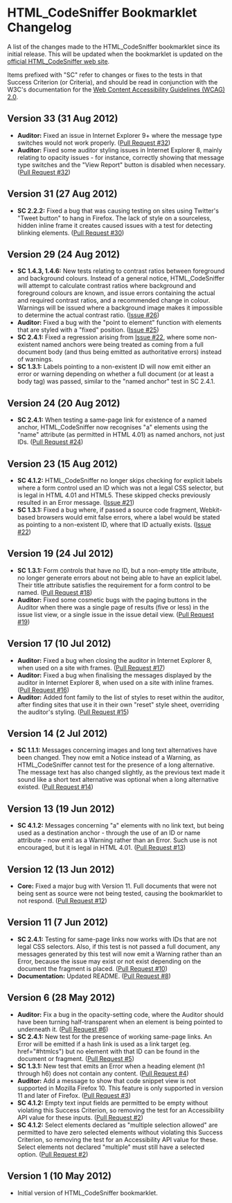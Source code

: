 # HTML_CodeSniffer Bookmarklet Changelog

A list of the changes made to the HTML\_CodeSniffer bookmarklet since its initial
release. This will be updated when the bookmarklet is updated on the [official
HTML\_CodeSniffer web site](http://squizlabs.github.com/HTML_CodeSniffer).

Items prefixed with "SC" refer to changes or fixes to the tests in that Success
Criterion (or Criteria), and should be read in conjunction with the W3C's documentation
for the [Web Content Accessibility Guidelines (WCAG) 2.0](http://www.w3.org/TR/WCAG20).

## Version 33 (31 Aug 2012)

- **Auditor:** Fixed an issue in Internet Explorer 9+ where the message type switches
  would not work properly. ([Pull Request #32](http://squizlabs.github.com/HTML_CodeSniffer/issues/32))
- **Auditor:** Fixed some auditor styling issues in Internet Explorer 8, mainly
  relating to opacity issues - for instance, correctly showing that message type
  switches and the "View Report" button is disabled when necessary. ([Pull Request #32](http://squizlabs.github.com/HTML_CodeSniffer/issues/32))

## Version 31 (27 Aug 2012)

- **SC 2.2.2:** Fixed a bug that was causing testing on sites using Twitter's "Tweet
  button" to hang in Firefox. The lack of style on a sourceless, hidden inline frame
  it creates caused issues with a test for detecting blinking elements.
  ([Pull Request #30](http://squizlabs.github.com/HTML_CodeSniffer/issues/30))

## Version 29 (24 Aug 2012)

- **SC 1.4.3, 1.4.6:** New tests relating to contrast ratios between foreground and
  background colours. Instead of a general notice, HTML\_CodeSniffer will attempt to
  calculate contrast ratios where background and foreground colours are known, and
  issue errors containing the actual and required contrast ratios, and a recommended
  change in colour. Warnings will be issued where a background image makes it
  impossible to determine the actual contrast ratio. ([Issue #26](http://squizlabs.github.com/HTML_CodeSniffer/issues/26))
- **Auditor:** Fixed a bug with the "point to element" function with elements that
  are styled with a "fixed" position. ([Issue #25](http://squizlabs.github.com/HTML_CodeSniffer/issues/25))
- **SC 2.4.1:** Fixed a regression arising from [Issue #22](http://squizlabs.github.com/HTML_CodeSniffer/issues/22), where some non-
  existent named anchors were being treated as coming from a full document body (and
  thus being emitted as authoritative errors) instead of warnings.
- **SC 1.3.1:** Labels pointing to a non-existent ID will now emit either an error or
  warning depending on whether a full document (or at least a body tag) was passed,
  similar to the "named anchor" test in SC 2.4.1.

## Version 24 (20 Aug 2012)

- **SC 2.4.1:** When testing a same-page link for existence of a named anchor,
  HTML\_CodeSniffer now recognises "a" elements using the "name" attribute (as
  permitted in HTML 4.01) as named anchors, not just IDs. ([Pull Request #24](http://squizlabs.github.com/HTML_CodeSniffer/issues/24))

## Version 23 (15 Aug 2012)

- **SC 4.1.2:** HTML\_CodeSniffer no longer skips checking for explicit labels where
  a form control used an ID which was not a legal CSS selector, but is legal in
  HTML 4.01 and HTML5. These skipped checks previously resulted in an Error message.
  ([Issue #21](http://squizlabs.github.com/HTML_CodeSniffer/issues/21))
- **SC 1.3.1:** Fixed a bug where, if passed a source code fragment, Webkit-based
  browsers would emit false errors, where a label would be stated as pointing to a
  non-existent ID, where that ID actually exists. ([Issue #22](http://squizlabs.github.com/HTML_CodeSniffer/issues/22))

## Version 19 (24 Jul 2012)

- **SC 1.3.1:** Form controls that have no ID, but a non-empty title attribute, no
  longer generate errors about not being able to have an explicit label. Their title
  attribute satisfies the requirement for a form control to be named. ([Pull Request #18](http://squizlabs.github.com/HTML_CodeSniffer/issues/18))
- **Auditor:** Fixed some cosmetic bugs with the paging buttons in the Auditor when
  there was a single page of results (five or less) in the issue list view, or a
  single issue in the issue detail view. ([Pull Request #19](http://squizlabs.github.com/HTML_CodeSniffer/issues/19))

## Version 17 (10 Jul 2012)

- **Auditor:** Fixed a bug when closing the auditor in Internet Explorer 8, when
  used on a site with frames. ([Pull Request #17](http://squizlabs.github.com/HTML_CodeSniffer/issues/17))
- **Auditor:** Fixed a bug when finalising the messages displayed by the auditor in
  Internet Explorer 8, when used on a site with inline frames. ([Pull Request #16](http://squizlabs.github.com/HTML_CodeSniffer/issues/16))
- **Auditor:** Added font family to the list of styles to reset within the auditor,
  after finding sites that use it in their own "reset" style sheet, overriding the
  auditor's styling. ([Pull Request #15](http://squizlabs.github.com/HTML_CodeSniffer/issues/15))

## Version 14 (2 Jul 2012)

- **SC 1.1.1:** Messages concerning images and long text alternatives have been
  changed. They now emit a Notice instead of a Warning, as HTML\_CodeSniffer cannot
  test for the presence of a long alternative. The message text has also changed
  slightly, as the previous text made it sound like a short text alternative was
  optional when a long alternative existed. ([Pull Request #14](http://squizlabs.github.com/HTML_CodeSniffer/issues/14))

## Version 13 (19 Jun 2012)

- **SC 4.1.2:** Messages concerning "a" elements with no link text, but being used as
  a destination anchor - through the use of an ID or name attribute - now emit as a
  Warning rather than an Error. Such use is not encouraged, but it is legal in HTML
  4.01. ([Pull Request #13](http://squizlabs.github.com/HTML_CodeSniffer/issues/13))

## Version 12 (13 Jun 2012)

- **Core:** Fixed a major bug with Version 11. Full documents that were not being
  sent as source were not being tested, causing the bookmarklet to not respond.
  ([Pull Request #12](http://squizlabs.github.com/HTML_CodeSniffer/issues/12))

## Version 11 (7 Jun 2012)

- **SC 2.4.1:** Testing for same-page links now works with IDs that are not legal
  CSS selectors. Also, if this test is not passed a full document, any messages
  generated by this test will now emit a Warning rather than an Error, because the
  issue may exist or not exist depending on the document the fragment is placed.
  ([Pull Request #10](http://squizlabs.github.com/HTML_CodeSniffer/issues/10))
- **Documentation:** Updated README. ([Pull Request #8](http://squizlabs.github.com/HTML_CodeSniffer/issues/8))

## Version 6 (28 May 2012)

- **Auditor:** Fix a bug in the opacity-setting code, where the Auditor should have
  been turning half-transparent when an element is being pointed to underneath it.
  ([Pull Request #6](http://squizlabs.github.com/HTML_CodeSniffer/issues/6))
- **SC 2.4.1:** New test for the presence of working same-page links. An Error will
  be emitted if a hash link is used as a link target (eg. href="#htmlcs")
  but no element with that ID can be found in the document or fragment.
  ([Pull Request #5](http://squizlabs.github.com/HTML_CodeSniffer/issues/5))
- **SC 1.3.1:** New test that emits an Error when a heading element (h1 through h6)
  does not contain any content. ([Pull Request #4](http://squizlabs.github.com/HTML_CodeSniffer/issues/4))
- **Auditor:** Add a message to show that code snippet view is not supported in
  Mozilla Firefox 10. This feature is only supported in version 11 and later of Firefox.
  ([Pull Request #3](http://squizlabs.github.com/HTML_CodeSniffer/issues/3))
- **SC 4.1.2:** Empty text input fields are permitted to be empty without violating
  this Success Criterion, so removing the test for an Accessibility API value for
  these inputs.
  ([Pull Request #2](http://squizlabs.github.com/HTML_CodeSniffer/issues/2))
- **SC 4.1.2:** Select elements declared as "multiple selection allowed" are
  permitted to have zero selected elements without violating this Success Criterion,
  so removing the test for an Accessibility API value for these. Select elements
  not declared "multiple" must still have a selected option. ([Pull Request #2](http://squizlabs.github.com/HTML_CodeSniffer/issues/2))

## Version 1 (10 May 2012)

- Initial version of HTML_CodeSniffer bookmarklet.
